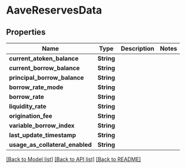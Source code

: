 # AaveReservesData

## Properties

| Name                               | Type       | Description | Notes |
| ---------------------------------- | ---------- | ----------- | ----- |
| **current\_atoken\_balance**       | **String** |             |       |
| **current\_borrow\_balance**       | **String** |             |       |
| **principal\_borrow\_balance**     | **String** |             |       |
| **borrow\_rate\_mode**             | **String** |             |       |
| **borrow\_rate**                   | **String** |             |       |
| **liquidity\_rate**                | **String** |             |       |
| **origination\_fee**               | **String** |             |       |
| **variable\_borrow\_index**        | **String** |             |       |
| **last\_update\_timestamp**        | **String** |             |       |
| **usage\_as\_collateral\_enabled** | **String** |             |       |

[\[Back to Model list\]](./#documentation-for-models) [\[Back to API list\]](./#documentation-for-api-endpoints) [\[Back to README\]](./)
